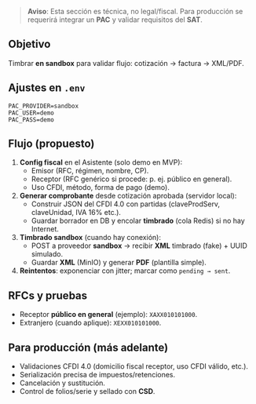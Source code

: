 > **Aviso**: Esta sección es técnica, no legal/fiscal. Para producción se requerirá integrar un **PAC** y validar requisitos del **SAT**.

## Objetivo

Timbrar **en sandbox** para validar flujo: cotización → factura → XML/PDF.

## Ajustes en `.env`

```dotenv
PAC_PROVIDER=sandbox
PAC_USER=demo
PAC_PASS=demo
```

## Flujo (propuesto)

1. **Config fiscal** en el Asistente (solo demo en MVP):
    - Emisor (RFC, régimen, nombre, CP).
    - Receptor (RFC genérico si procede: p. ej. público en general).
    - Uso CFDI, método, forma de pago (demo).
2. **Generar comprobante** desde cotización aprobada (servidor local):
    - Construir JSON del CFDI 4.0 con partidas (claveProdServ, claveUnidad, IVA 16% etc.).
    - Guardar borrador en DB y encolar **timbrado** (cola Redis) si no hay Internet.
3. **Timbrado sandbox** (cuando hay conexión):
    - POST a proveedor **sandbox** → recibir **XML** timbrado (fake) + UUID simulado.
    - Guardar **XML** (MinIO) y generar **PDF** (plantilla simple).
4. **Reintentos**: exponenciar con jitter; marcar como `pending → sent`.

## RFCs y pruebas

- Receptor **público en general** (ejemplo): `XAXX010101000`.
- Extranjero (cuando aplique): `XEXX010101000`.

## Para producción (más adelante)

- Validaciones CFDI 4.0 (domicilio fiscal receptor, uso CFDI válido, etc.).
- Serialización precisa de impuestos/retenciones.
- Cancelación y sustitución.
- Control de folios/serie y sellado con **CSD**.
